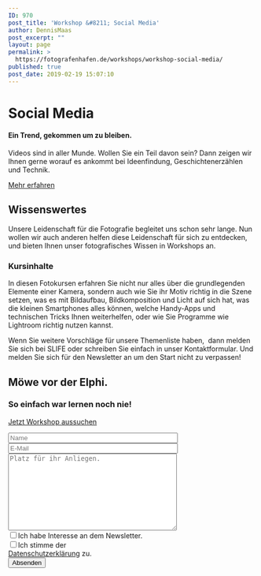 ```yaml
---
ID: 970
post_title: 'Workshop &#8211; Social Media'
author: DennisMaas
post_excerpt: ""
layout: page
permalink: >
  https://fotografenhafen.de/workshops/workshop-social-media/
published: true
post_date: 2019-02-19 15:07:10
---
```

<h1>Social Media</h1>		
			<h4>Ein Trend, gekommen um zu bleiben.</h4>		
		<p>Videos sind in aller Munde. Wollen Sie ein Teil davon sein? Dann zeigen wir Ihnen gerne worauf es ankommt bei Ideenfindung, Geschichtenerzählen und Technik.</p>		
			<a href="#weiterlesen" role="button">
						Mehr erfahren
					</a>
			<h2>Wissenswertes</h2>		
		<p>Unsere Leidenschaft für die Fotografie begleitet uns schon sehr lange. Nun wollen wir auch anderen helfen diese Leidenschaft für sich zu entdecken, und bieten Ihnen unser fotografisches Wissen in Workshops an.</p>		
			<h3>Kursinhalte</h3>		
		<p>In diesen Fotokursen erfahren Sie nicht nur alles über die grundlegenden Elemente einer Kamera, sondern auch wie Sie ihr Motiv richtig in die Szene setzen, was es mit Bildaufbau, Bildkomposition und Licht auf sich hat, was die kleinen Smartphones alles können, welche Handy-Apps und technischen Tricks Ihnen weiterhelfen, oder wie Sie Programme wie Lightroom richtig nutzen kannst.</p><p>Wenn Sie weitere Vorschläge für unsere Themenliste haben,  dann melden Sie sich bei SLIFE oder schreiben Sie einfach in unser Kontaktformular. Und melden Sie sich für den Newsletter an um den Start nicht zu verpassen!</p>		
			<h2>Möwe vor der Elphi.</h2>		
			<h3>So einfach war lernen noch nie!</h3>		
			<a href="#weiterlesen" role="button">
						Jetzt Workshop aussuchen
					</a>
<form action="/wp-admin/admin-ajax.php#wpcf7-f8677-o1" method="post" novalidate="novalidate">
<input type="hidden" name="_wpcf7" value="8677" />
<input type="hidden" name="_wpcf7_version" value="5.1.3" />
<input type="hidden" name="_wpcf7_locale" value="en_US" />
<input type="hidden" name="_wpcf7_unit_tag" value="wpcf7-f8677-o1" />
<input type="hidden" name="_wpcf7_container_post" value="0" />
<input type="hidden" name="_wpcf7cf_hidden_group_fields" value="" />
<input type="hidden" name="_wpcf7cf_hidden_groups" value="" />
<input type="hidden" name="_wpcf7cf_visible_groups" value="" />
<input type="hidden" name="_wpcf7cf_options" value="{&quot;form_id&quot;:8677,&quot;conditions&quot;:[{&quot;then_field&quot;:&quot;-1&quot;,&quot;and_rules&quot;:[{&quot;if_field&quot;:&quot;Newsletter&quot;,&quot;operator&quot;:&quot;equals&quot;,&quot;if_value&quot;:&quot;1&quot;}]}],&quot;settings&quot;:{&quot;animation&quot;:&quot;yes&quot;,&quot;animation_intime&quot;:200,&quot;animation_outtime&quot;:200,&quot;notice_dismissed&quot;:false}}" />
<p><input type="text" name="Name" value="" size="40" aria-invalid="false" placeholder="Name" /><br />
<input type="email" name="your-email" value="" size="40" aria-required="true" aria-invalid="false" placeholder="E-Mail" /><br />
<textarea name="Besonderheiten" cols="40" rows="10" aria-required="true" aria-invalid="false" placeholder="Platz für ihr Anliegen."></textarea><br />
<input type="checkbox" name="Newsletter[]" value="Ich habe Interesse an dem Newsletter." />Ich habe Interesse an dem Newsletter.<br />
<label><input type="checkbox" name="Daten" value="1" aria-invalid="false" />Ich stimme der <br> <a href=" https://fotografenhafen.de/datenschutzerklärung" >Datenschutzerklärung</a> zu.</label><br />
<input type="submit" value="Absenden" /></p>
<p style="display: none !important"><input type="hidden" name="referer-page" value="https://fotografenhafen.de/wp-admin/post.php?post=970&action=elementor" aria-invalid="false"></p>
<!-- Chimpmail extension by Renzo Johnson --></form>